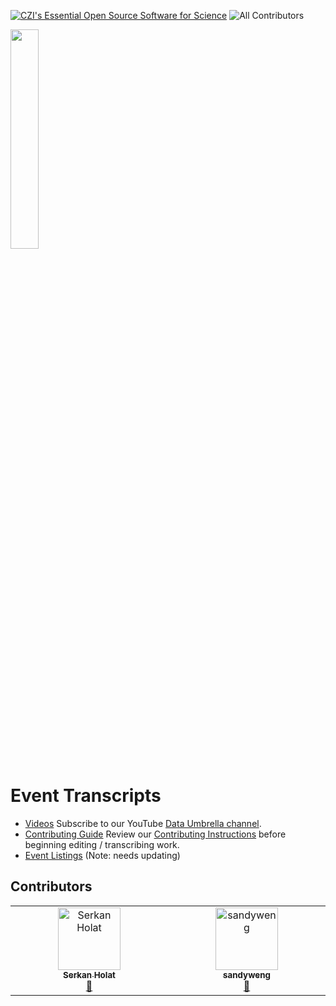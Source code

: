 [![CZI's Essential Open Source Software for Science](https://chanzuckerberg.github.io/open-science/badges/CZI-EOSS.svg)](https://czi.co/EOSS) ![All Contributors](https://img.shields.io/github/all-contributors/data-umbrella/event-transcripts?color=ee8449&style=flat-square)


<p >
 <a href="https://www.dataumbrella.org" target="_blank"> <img src="images/full_logo_transparent.png" height="30%" width="30%" /> </a>
</p>

# Event Transcripts
 - [Videos](https://www.youtube.com/c/DataUmbrella/videos)
Subscribe to our YouTube [Data Umbrella channel](https://www.youtube.com/c/DataUmbrella/videos).
- [Contributing Guide](CONTRIBUTING.md)
Review our [Contributing Instructions](CONTRIBUTING.md) before beginning editing / transcribing work.
- [Event Listings](event-listings.md) (Note: needs updating)

## Contributors

<!-- ALL-CONTRIBUTORS-LIST:START - Do not remove or modify this section -->
<!-- prettier-ignore-start -->
<!-- markdownlint-disable -->
<table>
  <tbody>
    <tr>
      <td align="center" valign="top" width="16.66%"><a href="https://forcrowd.org"><img src="https://avatars.githubusercontent.com/u/1284601?v=4?s=100" width="100px;" alt="Serkan Holat"/><br /><sub><b>Serkan Holat</b></sub></a><br /><a href="#promotion-coni2k" title="Promotion">📣</a></td>
      <td align="center" valign="top" width="16.66%"><a href="https://github.com/sandyweng"><img src="https://avatars.githubusercontent.com/u/66491502?v=4?s=100" width="100px;" alt="sandyweng"/><br /><sub><b>sandyweng</b></sub></a><br /><a href="#promotion-sandyweng" title="Promotion">📣</a></td>
    </tr>
  </tbody>
</table>

<!-- markdownlint-restore -->
<!-- prettier-ignore-end -->

<!-- ALL-CONTRIBUTORS-LIST:END -->
